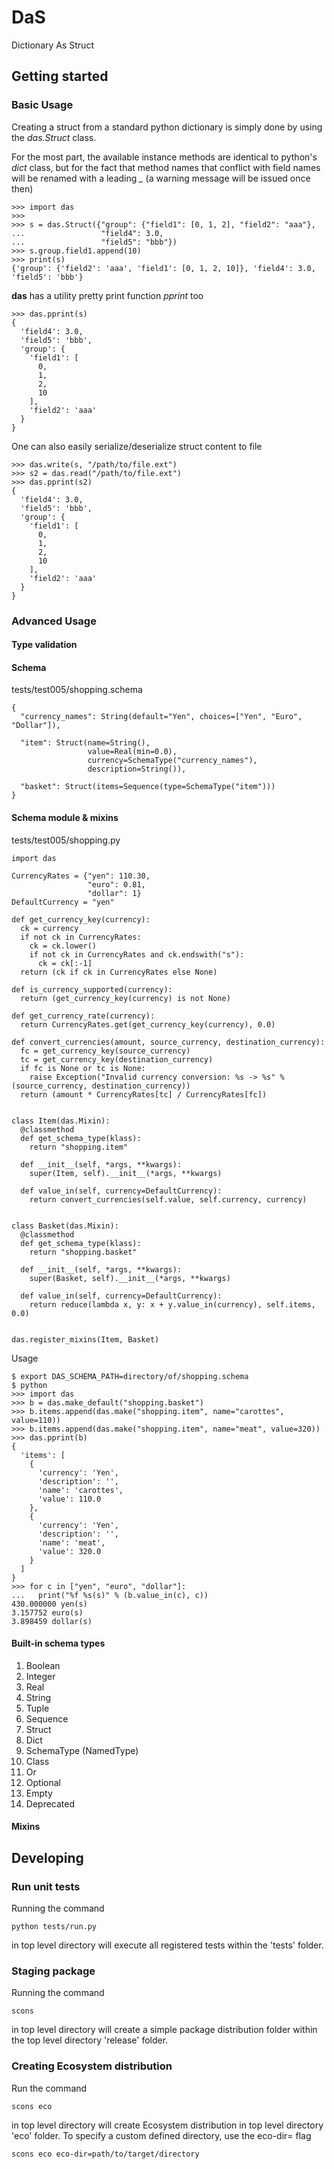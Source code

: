 # DaS
Dictionary As Struct

## Getting started
### Basic Usage
Creating a struct from a standard python dictionary is simply done by using the *das.Struct* class.

For the most part, the available instance methods are identical to python's *dict* class, but for the fact that method names that conflict with field names will be renamed with a leading *_* (a warning message will be issued once then)

```
>>> import das
>>> 
>>> s = das.Struct({"group": {"field1": [0, 1, 2], "field2": "aaa"},
...                 "field4": 3.0,
...                 "field5": "bbb"})
>>> s.group.field1.append(10)
>>> print(s)
{'group': {'field2': 'aaa', 'field1': [0, 1, 2, 10]}, 'field4': 3.0, 'field5': 'bbb'}
```

**das** has a utility pretty print function *pprint* too
```
>>> das.pprint(s)
{
  'field4': 3.0,
  'field5': 'bbb',
  'group': {
    'field1': [
      0,
      1,
      2,
      10
    ],
    'field2': 'aaa'
  }
}
```
One can also easily serialize/deserialize struct content to file
```
>>> das.write(s, "/path/to/file.ext")
>>> s2 = das.read("/path/to/file.ext")
>>> das.pprint(s2)
{
  'field4': 3.0,
  'field5': 'bbb',
  'group': {
    'field1': [
      0,
      1,
      2,
      10
    ],
    'field2': 'aaa'
  }
}
```

### Advanced Usage
#### Type validation
#### Schema
tests/test005/shopping.schema
```
{
  "currency_names": String(default="Yen", choices=["Yen", "Euro", "Dollar"]),

  "item": Struct(name=String(),
                 value=Real(min=0.0),
                 currency=SchemaType("currency_names"),
                 description=String()),

  "basket": Struct(items=Sequence(type=SchemaType("item")))
}
```
#### Schema module & mixins
tests/test005/shopping.py
```
import das

CurrencyRates = {"yen": 110.30,
                 "euro": 0.81,
                 "dollar": 1}
DefaultCurrency = "yen"

def get_currency_key(currency):
  ck = currency
  if not ck in CurrencyRates:
    ck = ck.lower()
    if not ck in CurrencyRates and ck.endswith("s"):
      ck = ck[:-1]
  return (ck if ck in CurrencyRates else None)

def is_currency_supported(currency):
  return (get_currency_key(currency) is not None)

def get_currency_rate(currency):
  return CurrencyRates.get(get_currency_key(currency), 0.0)

def convert_currencies(amount, source_currency, destination_currency):
  fc = get_currency_key(source_currency)
  tc = get_currency_key(destination_currency)
  if fc is None or tc is None:
    raise Exception("Invalid currency conversion: %s -> %s" % (source_currency, destination_currency))
  return (amount * CurrencyRates[tc] / CurrencyRates[fc])


class Item(das.Mixin):
  @classmethod
  def get_schema_type(klass):
    return "shopping.item"

  def __init__(self, *args, **kwargs):
    super(Item, self).__init__(*args, **kwargs)

  def value_in(self, currency=DefaultCurrency):
    return convert_currencies(self.value, self.currency, currency)
    

class Basket(das.Mixin):
  @classmethod
  def get_schema_type(klass):
    return "shopping.basket"

  def __init__(self, *args, **kwargs):
    super(Basket, self).__init__(*args, **kwargs)

  def value_in(self, currency=DefaultCurrency):
    return reduce(lambda x, y: x + y.value_in(currency), self.items, 0.0)


das.register_mixins(Item, Basket)

```
Usage
```
$ export DAS_SCHEMA_PATH=directory/of/shopping.schema
$ python
>>> import das
>>> b = das.make_default("shopping.basket")
>>> b.items.append(das.make("shopping.item", name="carottes", value=110))
>>> b.items.append(das.make("shopping.item", name="meat", value=320))
>>> das.pprint(b)
{
  'items': [
    {
      'currency': 'Yen',
      'description': '',
      'name': 'carottes',
      'value': 110.0
    },
    {
      'currency': 'Yen',
      'description': '',
      'name': 'meat',
      'value': 320.0
    }
  ]
}
>>> for c in ["yen", "euro", "dollar"]:
...   print("%f %s(s)" % (b.value_in(c), c))
430.000000 yen(s)
3.157752 euro(s)
3.898459 dollar(s)
```

#### Built-in schema types
1. Boolean
2. Integer
3. Real
4. String
5. Tuple
6. Sequence
7. Struct
8. Dict
9. SchemaType (NamedType)
10. Class
11. Or
12. Optional
13. Empty
14. Deprecated

#### Mixins

## Developing
### Run unit tests
Running the command
```
python tests/run.py
```
in top level directory will execute all registered tests within the 'tests' folder.

### Staging package
Running the command
```
scons
```
in top level directory will create a simple package distribution folder within the top level directory 'release' folder.

### Creating Ecosystem distribution
Run the command
```
scons eco
```
in top level directory will create Ecosystem distribution in top level directory 'eco' folder.
To specify a custom defined directory, use the eco-dir= flag
```
scons eco eco-dir=path/to/target/directory
```


